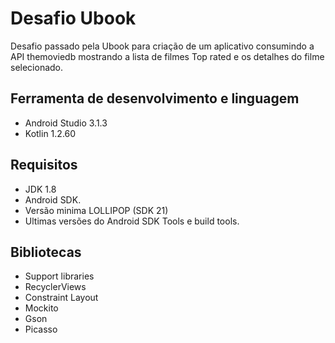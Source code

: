 # Desafio Ubook

Desafio passado pela Ubook para criação de um aplicativo consumindo a API themoviedb mostrando a lista de filmes Top rated e os detalhes do 
filme selecionado.

## Ferramenta de desenvolvimento e linguagem
- Android Studio 3.1.3
- Kotlin 1.2.60


## Requisitos
- JDK 1.8
- Android SDK.
- Versão minima LOLLIPOP (SDK 21)
- Ultimas versões do Android SDK Tools e build tools.

## Bibliotecas
- Support libraries
- RecyclerViews
- Constraint Layout
- Mockito
- Gson
- Picasso


